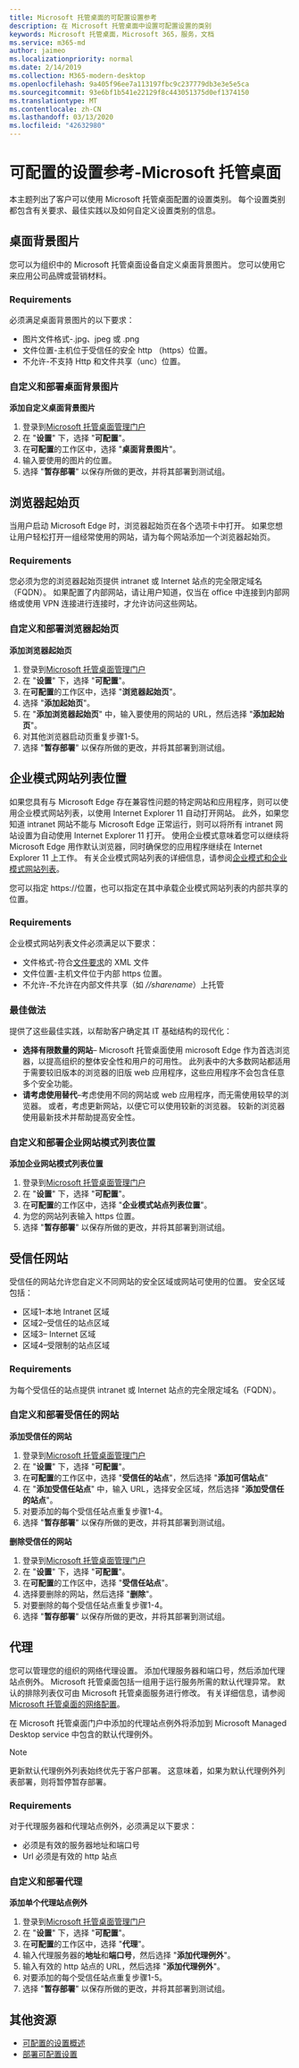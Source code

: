 ```yaml
---
title: Microsoft 托管桌面的可配置设置参考
description: 在 Microsoft 托管桌面中设置可配置设置的类别
keywords: Microsoft 托管桌面，Microsoft 365，服务，文档
ms.service: m365-md
author: jaimeo
ms.localizationpriority: normal
ms.date: 2/14/2019
ms.collection: M365-modern-desktop
ms.openlocfilehash: 9a405f96ee7a113197fbc9c237779db3e3e5e5ca
ms.sourcegitcommit: 93e6bf1b541e22129f8c443051375d0ef1374150
ms.translationtype: MT
ms.contentlocale: zh-CN
ms.lasthandoff: 03/13/2020
ms.locfileid: "42632980"
---
```

# <a name="configurable-settings-reference---microsoft-managed-desktop"></a>可配置的设置参考-Microsoft 托管桌面

本主题列出了客户可以使用 Microsoft 托管桌面配置的设置类别。 每个设置类别都包含有关要求、最佳实践以及如何自定义设置类别的信息。 

## <a name="desktop-background-picture"></a>桌面背景图片
您可以为组织中的 Microsoft 托管桌面设备自定义桌面背景图片。 您可以使用它来应用公司品牌或营销材料。 

### <a name="requirements"></a>Requirements

必须满足桌面背景图片的以下要求：
- 图片文件格式-.jpg、jpeg 或 .png
- 文件位置-主机位于受信任的安全 http （https）位置。 
- 不允许-不支持 Http 和文件共享（unc）位置。 

### <a name="customize-and-deploy-desktop-background-picture"></a>自定义和部署桌面背景图片

**添加自定义桌面背景图片**
1. 登录到[Microsoft 托管桌面管理门户](https://aka.ms/mwaasportal)
2. 在 "**设置**" 下，选择 "**可配置**"。
3. 在**可配置**的工作区中，选择 "**桌面背景图片**"。 
4. 输入要使用的图片的位置。 
5. 选择 "**暂存部署**" 以保存所做的更改，并将其部署到测试组。 

## <a name="browser-start-pages"></a>浏览器起始页
当用户启动 Microsoft Edge 时，浏览器起始页在各个选项卡中打开。 如果您想让用户轻松打开一组经常使用的网站，请为每个网站添加一个浏览器起始页。 

### <a name="requirements"></a>Requirements

您必须为您的浏览器起始页提供 intranet 或 Internet 站点的完全限定域名（FQDN）。 如果配置了内部网站，请让用户知道，仅当在 office 中连接到内部网络或使用 VPN 连接进行连接时，才允许访问这些网站。 

### <a name="customize-and-deploy-browser-start-pages"></a>自定义和部署浏览器起始页

**添加浏览器起始页**
1. 登录到[Microsoft 托管桌面管理门户](https://aka.ms/mwaasportal)
2. 在 "**设置**" 下，选择 "**可配置**"。
3. 在**可配置**的工作区中，选择 "**浏览器起始页**"。 
4. 选择 "**添加起始页**"。
5. 在 "**添加浏览器起始页**" 中，输入要使用的网站的 URL，然后选择 "**添加起始页**"。 
6. 对其他浏览器启动页重复步骤1-5。 
7. 选择 "**暂存部署**" 以保存所做的更改，并将其部署到测试组。

## <a name="enterprise-mode-site-list-location"></a>企业模式网站列表位置

如果您具有与 Microsoft Edge 存在兼容性问题的特定网站和应用程序，则可以使用企业模式网站列表，以使用 Internet Explorer 11 自动打开网站。 此外，如果您知道 intranet 网站不能与 Microsoft Edge 正常运行，则可以将所有 intranet 网站设置为自动使用 Internet Explorer 11 打开。 使用企业模式意味着您可以继续将 Microsoft Edge 用作默认浏览器，同时确保您的应用程序继续在 Internet Explorer 11 上工作。 有关企业模式网站列表的详细信息，请参阅[企业模式和企业模式网站列表](https://docs.microsoft.com/internet-explorer/ie11-deploy-guide/what-is-enterprise-mode)。 

您可以指定 https://位置，也可以指定在其中承载企业模式网站列表的内部共享的位置。 

### <a name="requirements"></a>Requirements

企业模式网站列表文件必须满足以下要求：
- 文件格式-符合[文件要求](https://docs.microsoft.com/internet-explorer/ie11-deploy-guide/what-is-enterprise-mode#site-list-xml-file)的 XML 文件
- 文件位置-主机文件位于内部 https 位置。 
- 不允许-不允许在内部文件共享（如 *//sharename*）上托管

### <a name="best-practices"></a>最佳做法

提供了这些最佳实践，以帮助客户确定其 IT 基础结构的现代化：
- **选择有限数量的网站**– Microsoft 托管桌面使用 microsoft Edge 作为首选浏览器，以提高组织的整体安全性和用户的可用性。 此列表中的大多数网站都适用于需要较旧版本的浏览器的旧版 web 应用程序，这些应用程序不会包含任意多个安全功能。 
- **请考虑使用替代**–考虑使用不同的网站或 web 应用程序，而无需使用较早的浏览器。 或者，考虑更新网站，以便它可以使用较新的浏览器。 较新的浏览器使用最新技术并帮助提高安全性。

### <a name="customize-and-deploy-enterprise-site-mode-list-location"></a>自定义和部署企业网站模式列表位置

**添加企业网站模式列表位置**

1.  登录到[Microsoft 托管桌面管理门户](https://aka.ms/mwaasportal)
2.  在 "**设置**" 下，选择 "**可配置**"。
3.  在**可配置**的工作区中，选择 "**企业模式站点列表位置**"。 
4.  为您的网站列表输入 https 位置。 
5.  选择 "**暂存部署**" 以保存所做的更改，并将其部署到测试组。

## <a name="trusted-sites"></a>受信任网站

受信任的网站允许您自定义不同网站的安全区域或网站可使用的位置。 安全区域包括： 
- 区域1–本地 Intranet 区域
- 区域2–受信任的站点区域
- 区域3– Internet 区域
- 区域4–受限制的站点区域

### <a name="requirements"></a>Requirements

为每个受信任的站点提供 intranet 或 Internet 站点的完全限定域名（FQDN）。 

### <a name="customize-and-deploy-trusted-sites"></a>自定义和部署受信任的网站

**添加受信任的网站**

1. 登录到[Microsoft 托管桌面管理门户](https://aka.ms/mwaasportal)
2. 在 "**设置**" 下，选择 "**可配置**"。
3. 在**可配置**的工作区中，选择 "**受信任的站点**"，然后选择 "**添加可信站点**" 
4. 在 "**添加受信任站点**" 中，输入 URL，选择安全区域，然后选择 "**添加受信任的站点**"。 
5. 对要添加的每个受信任站点重复步骤1-4。 
6. 选择 "**暂存部署**" 以保存所做的更改，并将其部署到测试组。

**删除受信任的网站**

1. 登录到[Microsoft 托管桌面管理门户](https://aka.ms/mwaasportal)
2. 在 "**设置**" 下，选择 "**可配置**"。
3. 在**可配置**的工作区中，选择 "**受信任站点**"。 
4. 选择要删除的网站，然后选择 "**删除**"。 
5. 对要删除的每个受信任站点重复步骤1-4。 
6. 选择 "**暂存部署**" 以保存所做的更改，并将其部署到测试组。

## <a name="proxy"></a>代理
您可以管理您的组织的网络代理设置。 添加代理服务器和端口号，然后添加代理站点例外。 Microsoft 托管桌面包括一组用于运行服务所需的默认代理异常。 默认的排除列表仅可由 Microsoft 托管桌面服务进行修改。  有关详细信息，请参阅[Microsoft 托管桌面的网络配置](../get-ready/network.md)。 

在 Microsoft 托管桌面门户中添加的代理站点例外将添加到 Microsoft Managed Desktop service 中包含的默认代理例外。 

> [!NOTE]
> 更新默认代理例外列表始终优先于客户部署。 这意味着，如果为默认代理例外列表部署，则将暂停暂存部署。  

### <a name="requirements"></a>Requirements

对于代理服务器和代理站点例外，必须满足以下要求：
- 必须是有效的服务器地址和端口号
- Url 必须是有效的 http 站点 

### <a name="customize-and-deploy-proxies"></a>自定义和部署代理

**添加单个代理站点例外**

1. 登录到[Microsoft 托管桌面管理门户](https://aka.ms/mwaasportal)
2. 在 "**设置**" 下，选择 "**可配置**"。
3. 在**可配置**的工作区中，选择 "**代理**"。 
4. 输入代理服务器的**地址**和**端口号**，然后选择 "**添加代理例外**"。 
5. 输入有效的 http 站点的 URL，然后选择 "**添加代理例外**"。 
6. 对要添加的每个受信任站点重复步骤1-5。 
7. 选择 "**暂存部署**" 以保存所做的更改，并将其部署到测试组。

## <a name="additional-resources"></a>其他资源
- [可配置的设置概述](config-setting-overview.md) 
- [部署可配置设置](config-setting-deploy.md)
